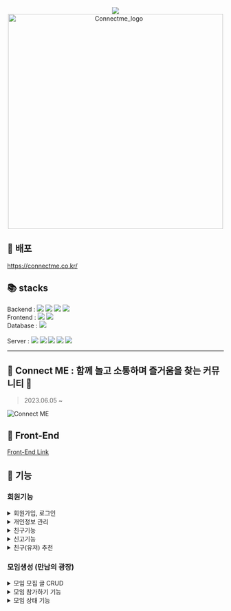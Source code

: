 <div align="center">
<img src="https://capsule-render.vercel.app/api?type=waving&color=8FB4E1&height=200&section=header&text=%20Connect%20Me&fontSize=80&fontColor=ffffff"/>
<img width="500" alt="Connectme_logo" src="https://github.com/ChaeYami/ConnectMe_BE/assets/120750451/c0c57819-39dd-42b9-8b11-45243e32a269">
</div>


📱 배포
------
https://connectme.co.kr/

📚 stacks 
------

Backend : <img src="https://img.shields.io/badge/python 3.10.6 -3776AB?style=for-the-badge&logo=python&logoColor=white">  <img src="https://img.shields.io/badge/django 4.2.2-092E20?style=for-the-badge&logo=django&logoColor=white">  <img src="https://img.shields.io/badge/djangorestframework 3.14.0-092E20?style=for-the-badge&logo=django&logoColor=white">  <img src="https://img.shields.io/badge/selenium -43B02A?style=for-the-badge&logo=selenium&logoColor=white"> 
<br> Frontend : <img src="https://img.shields.io/badge/html5-E34F26?style=for-the-badge&logo=html5&logoColor=white">  <img src="https://img.shields.io/badge/javascript-F7DF1E?style=for-the-badge&logo=javascript&logoColor=black">
<br>  Database : <img src="https://img.shields.io/badge/mysql-4479A1?style=for-the-badge&logo=mysql&logoColor=white">  
<br> Server : <img src="https://img.shields.io/badge/amazonec2-FF9900?style=for-the-badge&logo=amazonec2&logoColor=white"> <img src="https://img.shields.io/badge/gunicorn-499848?style=for-the-badge&logo=gunicorn&logoColor=white"> <img src="https://img.shields.io/badge/nginx 1.18.0-009639?style=for-the-badge&logo=nginx&logoColor=white"> <img src="https://img.shields.io/badge/docker 20.10.21 -2496ED?style=for-the-badge&logo=docker&logoColor=white"> <img src="https://img.shields.io/badge/amazons3 -569A31?style=for-the-badge&logo=amazons3&logoColor=white">



***

🐳 Connect ME : 함께 놀고 소통하며 즐거움을 찾는 커뮤니티 🎉
------
> 2023.06.05 ~

![Connect ME](https://github.com/ChaeYami/ConnectMe_BE/assets/120750451/75de3bb6-ec14-4384-980c-667a11bb7418)


🐋 Front-End 
------
[Front-End Link](https://github.com/ChaeYami/ConnectMe_FE)


🐬 기능
------
### 회원기능

<details>
<summary>회원가입, 로그인</summary>
<div markdown = '1'></div>

- 회원가입시 SMS(전화번호)인증, 이메일 인증  
- 소셜로그인  
- 아이디 찾기 : SMS 인증
- 비밀번호 재설정 : 이메일 인증
- 공개 프로필 / 비공개 프로필(개인정보)

</details>

<details>
<summary>개인정보 관리</summary>
<div markdown='1'></div>

- 전화번호 변경 (SMS 인증)  
- 비밀번호 변경  
- 계정 비활성화 / 재활성화  
- 비활성화 계정 30일 후 자동 삭제  

</details>

<details>
<summary>친구기능</summary>
<div markdown='1'></div>

- 친구신청 / 수락 / 거절 / 삭제  

</details>

<details>
<summary>신고기능</summary>
<div markdown='1'></div>

- 신고하기
- 누적 신고 3회시 임시 차단
- 임시 차단 후 24시간 경과시 자동 차단 해제
- 관리자 확인 가능

</details>


<details>
<summary>친구(유저) 추천</summary>
<div markdown='1'></div>

- 회원 정보(나이, 지역, MBTI)에 따른 유저 추천 목록

</details>

### 모임생성 (만남의 광장)

<details>
<summary>모임 모집 글 CRUD</summary>
<div markdown='1'></div>

- 작성 / 수정 / 삭제 / 좋아요
- 모임 날짜, 시간, 인원, 주소, 
- 모임 장소 보여주기 (지도API)
- 다중 이미지 업로드
- 댓글 작성/수정/삭제   
- 대댓글 작성/수정/삭제 

</details>

<details>
<summary>모임 참가하기 기능 </summary>
<div markdown='1'></div>

- 참가하기 / 취소하기
- 참가 인원 카운트
- 인원 제한

</details>

<details>
<summary>모임 상태 기능  </summary>
<div markdown='1'></di까지)
- 참가중인 채팅방 목록



### 장소추천

<details>
<summary>장소 추천 글 CRUD </summary>
<div markdown='1'></div>

- 맛집 추천 글 작성/수정/삭제 -> 관리자만  
- 조회 -> 사용자  
- 지도 API, 위치 API  
- 사용자의 위치에 따른 맛집 리스트 추천  
- 다중 이미지 업로드  
- 맛집 추천 데이터 -> 크롤링  
- 북마크  
- 북마크 글 모아보기

</details>


<details>
<summary>댓글</summary>
<div markdown='1'></div>

- 댓글 작성/수정/삭제
- 대댓글 작성/수정/삭제

</details>

### 고민상담

<details>
<summary>고민상담 글 CRUD</summary>
<div markdown='1'></div>

- 상담 글 작성/수정/삭제/좋아요
- 상담 글 리스트   
- 상담 글 리스트 페이지네이션  

</details>


<details>
<summary>댓글</summary>
<div markdown='1'></div>

- 댓글 리스트/작성/수정/삭제/좋아요  
- 대댓글 리스트/작성/수정/삭제/좋아요  

</details>


🐬 POSITION
------


<details>
<summary>🤍 서채연(팀장)  </summary>
<div markdown='1'></div>

- User 앱 전반
    - 회원가입, 로그인 / 소셜로그인 / 친구신청,수락,삭제 등 / 유저 신고 기능 등 user 앱 기능 전반
    - SMS 인증 - 아이디 찾기 / 이메일 인증 - 비밀번호 재설정
- Amazon S3 static 파일 업로드 + cloudfront 배포
- Validator 생성 및 적용
- 팀원 코드 피드백 및 리팩토링
- counsel app 테스트코드

</details>

<details>
<summary>🤍 노탁근(부팀장)  </summary>
<div markdown='1'></div>

- Backend 배포
    - Dokcer, nginx, Daphne, gunicorn, PostgreSQL, redis
- 신고 유저 차단 기능
    - django-apscheduler
- 채팅 기능능
    - django-channels
    - 채팅방 참가 권한 인증
- 실시간 알림 기능 (진행중)
    - django-channels

</details>

<details>
<summary>🤍 이상민 </summary>
<div markdown='1'></div>

- Place 앱 전반
    - 맛집추천 CRUD : 권한 기반 접근 / 댓글, 대댓글 CRUD / 다중이미지 업로드 등 place 앱 기능 전반
    - 맛집 추천 크롤링
- 유저 프로필 앨범 기능 / 위치 API - 유저 위치 저장
- user app 테스트코드
- place app 테스트코드

</details>

<details>
<summary>🤍 정재준  </summary>
<div markdown='1'></div>

- Meeting 앱 전반
    - meeting 게시글 CRUD / 댓글, 대댓글 CRUD / 다중이미지 업로드 

</details>

<details>
<summary>🤍 장한울</summary>
<div markdown='1'></div>

- Counsel 앱 전반
    - counsel 게시글 CRUD / 댓글, 대댓글 CRUD
- meeting app 테스트코드

</details>

🐬 API , Dataset
------
- 소셜로그인
  - 구글 : Google OAuth API
  - 카카오 : KaKao OAuth 2.0 API
- SMS(전화번호)인증 : NAVER Cloud Simple & Easy Notification Service - SMS API
- 지도 : Kakao Maps API
- 위치 : Geolocation API
- 맛집 추천 크롤링 데이터 : [메뉴판닷컴](https://www.menupan.com/)


***
🐬 ERD
------

![Connect ME (5)](https://github.com/ChaeYami/ConnectMe_BE/assets/120750451/b1181afb-f7b4-48a8-9635-89e2a8a4d9c1)



🐬 Wireframe
------
![Group 21](https://github.com/ChaeYami/ConnectMe_BE/assets/120750451/fca58593-6d58-4302-9dae-a87af4e43e11)


🐬 Service Architecture
------
![ConnectME 서비스 아키텍쳐](https://github.com/ChaeYami/ConnectMe_BE/assets/126448023/cb109020-f9a3-40e1-93dd-36938ed99af7)




🐬 Team Project DOCS  
------
[사회화지원소 팀노션](https://rhetorical-cilantro-7e4.notion.site/538c12449cf94e28b0c20a9f4ac0a3fc?v=96c787ffabfa458586546ec93833852b&pvs=4)

